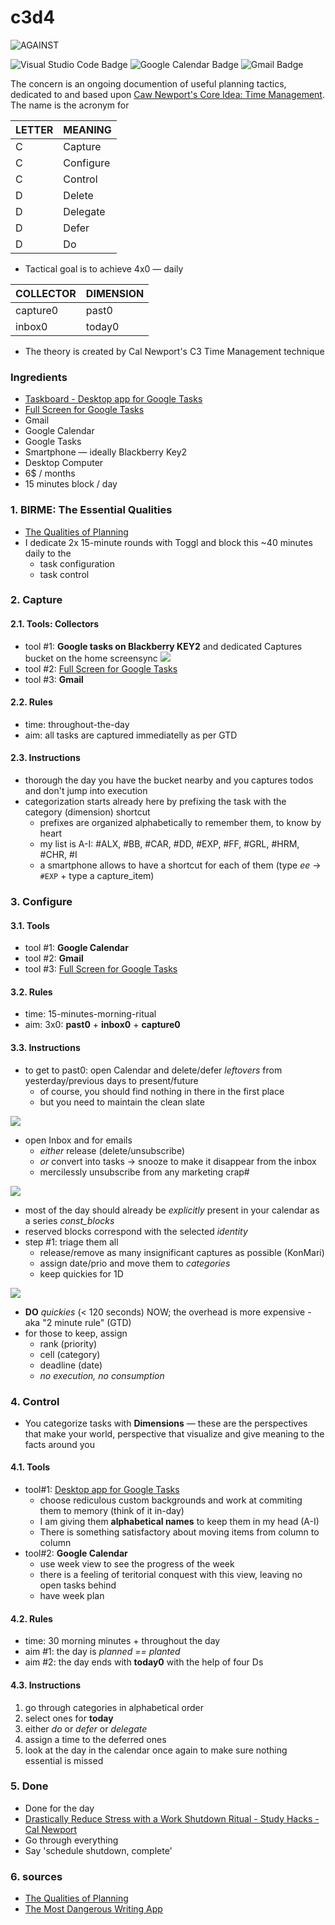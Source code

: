 # c3d4
![AGAINST](https://img.shields.io/badge/AGAINST-BERSERK-red?labelColor=black&style=for-the-badge)

![Visual Studio Code Badge](https://img.shields.io/badge/Visual%20Studio%20Code-007ACC?logo=visualstudiocode&logoColor=fff&style=flat)
![Google Calendar Badge](https://img.shields.io/badge/Google%20Calendar-4285F4?logo=googlecalendar&logoColor=fff&style=flat)
![Gmail Badge](https://img.shields.io/badge/Gmail-EA4335?logo=gmail&logoColor=fff&style=flat)

The concern is an ongoing documention of useful planning tactics, dedicated to and based upon [Caw Newport's Core Idea: Time Management](https://www.youtube.com/watch?v=dOQpZlZuySE). The name is the acronym for 

LETTER | MEANING
-------|----------
C      | Capture
C      | Configure
C      | Control
D      | Delete
D      | Delegate
D      | Defer
D      | Do

* Tactical goal is to achieve 4x0 — daily

| COLLECTOR | DIMENSION |
|-----------|-----------|
| capture0  | past0     |
| inbox0    | today0    |

* The theory is created by Cal Newport's C3 Time Management technique

### Ingredients
* [Taskboard - Desktop app for Google Tasks][#1]
* [Full Screen for Google Tasks][#2]
* Gmail
* Google Calendar
* Google Tasks
* Smartphone — ideally Blackberry Key2
* Desktop Computer
* 6$ / months
* 15 minutes block / day  

### 1. BIRME: The Essential Qualities
* [The Qualities of Planning](./assets/The-Qualities-of-Planning.md)
* I dedicate 2x 15-minute rounds with Toggl and block this ~40 minutes daily to the
    - task configuration
    - task control

### 2. Capture
#### 2.1. Tools: Collectors
* tool #1: **Google tasks on Blackberry KEY2** and dedicated Captures bucket on the home screensync
    ![](./assets/img003051.png)
* tool #2: [Full Screen for Google Tasks][#2]
* tool #3: **Gmail** 

#### 2.2. Rules
* time: throughout-the-day
* aim: all tasks are captured immediatelly as per GTD

#### 2.3. Instructions
* thorough the day you have the bucket nearby and you captures todos and don't jump into execution
* categorization starts already here by prefixing the task with the category (dimension) shortcut
    - prefixes are organized alphabetically to remember them, to know by heart
    - my list is A-I: #ALX, #BB, #CAR, #DD, #EXP, #FF, #GRL, #HRM, #CHR, #I
    - a smartphone allows to have a shortcut for each of them (type *ee* → `#EXP` + type a capture_item)

### 3. Configure 
#### 3.1. Tools
* tool #1: **Google Calendar**
* tool #2: **Gmail**
* tool #3: [Full Screen for Google Tasks][#2]

#### 3.2. Rules
* time: 15-minutes-morning-ritual
* aim: 3x0: **past0** + **inbox0** + **capture0**

#### 3.3. Instructions
* to get to past0: open Calendar and delete/defer _leftovers_ from yesterday/previous days to present/future
    - of course, you should find nothing in there in the first place
    - but you need to maintain the clean slate

![](./assets/img003068.jpg)

* open Inbox and for emails
    - _either_ release (delete/unsubscribe)
    - _or_ convert into tasks → snooze to make it disappear from the inbox
    - mercilessly unsubscribe from any marketing crap#

![](./assets/img003070.jpg)

* most of the day should already be _explicitly_ present in your calendar as a series *const_blocks*
* reserved blocks correspond with the selected _identity_ 
* step #1: triage them all
    - release/remove as many insignificant captures as possible (KonMari)
    - assign date/prio and move them to _categories_
    - keep quickies for 1D

![](./assets/img003073.jpg)

* **DO** *quickies* (< 120 seconds) NOW; the overhead is more expensive - aka "2 minute rule" (GTD)
* for those to keep, assign
    - rank (priority)
    - cell (category)
    - deadline (date)
    - _no execution, no consumption_

### 4. Control
* You categorize tasks with **Dimensions** — these are the perspectives that make your world, perspective that visualize and give meaning to the facts around you

#### 4.1. Tools
* tool#1: [Desktop app for Google Tasks][#1]
    - choose rediculous custom backgrounds and work at commiting them to memory (think of it in-day)
    - I am giving them **alphabetical names** to keep them in my head (A-I)
    - There is something satisfactory about moving items from column to column
* tool#2: **Google Calendar**
    - use week view to see the progress of the week
    - there is a feeling of teritorial conquest with this view, leaving no open tasks behind
    - have week plan

#### 4.2. Rules
* time: 30 morning minutes + throughout the day
* aim #1: the day is _planned == planted_ 
* aim #2: the day ends with **today0** with the help of four Ds

#### 4.3. Instructions
1. go through categories in alphabetical order
2. select ones for **today**
3. either *do* or *defer* or *delegate*
4. assign a time to the deferred ones
5. look at the day in the calendar once again to make sure nothing essential is missed

### 5. Done
* Done for the day
* [Drastically Reduce Stress with a Work Shutdown Ritual - Study Hacks - Cal Newport](https://www.calnewport.com/blog/2009/06/08/drastically-reduce-stress-with-a-work-shutdown-ritual/)
* Go through everything
* Say 'schedule shutdown, complete'

### 6. sources
* [The Qualities of Planning](..\productivity\2021-03-18-The-Qualities-of-Planning.md)
* [The Most Dangerous Writing App](https://www.squibler.io/dangerous-writing-prompt-app)

[#1]: https://chrome.google.com/webstore/detail/desktop-app-for-google-ta/lpofefdiokgmcdnnaigddelnfamkkghi
[#2]: https://chrome.google.com/webstore/detail/full-screen-for-google-ta/ndbaejgcaecffnhlmdghchfehkflgfkj
[#3]: https://www.squibler.io/dangerous-writing-prompt-app
[#4]: https://tim.blog/2015/01/15/morning-pages/